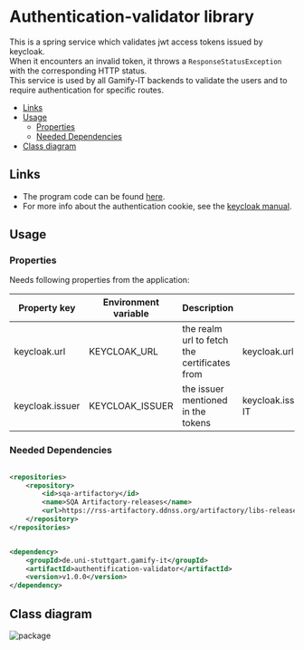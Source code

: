 # Authentication-validator library

This is a spring service which validates jwt access tokens issued by keycloak. \
When it encounters an invalid token, it throws a `ResponseStatusException` with the corresponding HTTP status. \
This service is used by all Gamify-IT backends to validate the users and to require authentication for specific routes.

<!-- TOC -->
* [Links](#links)
* [Usage](#usage)
  * [Properties](#properties)
  * [Needed Dependencies](#needed-dependencies)
* [Class diagram](#class-diagram)
<!-- TOC -->

## Links

- The program code can be found [here](https://github.com/Gamify-IT/authentification-validator).
- For more info about the authentication cookie, see the [keycloak manual](./keycloak.md).

## Usage

### Properties

Needs following properties from the application:

| Property key    | Environment variable | Description                                  | Example                                                    |
|-----------------|----------------------|----------------------------------------------|------------------------------------------------------------|
| keycloak.url    | KEYCLOAK_URL         | the realm url to fetch the certificates from | keycloak.url=http://localhost/keycloak/realms/Gamify-IT    |
| keycloak.issuer | KEYCLOAK_ISSUER      | the issuer mentioned in the tokens           | keycloak.issuer=http://localhost/keycloak/realms/Gamify-IT |

### Needed Dependencies

```xml

<repositories>
    <repository>
        <id>sqa-artifactory</id>
        <name>SQA Artifactory-releases</name>
        <url>https://rss-artifactory.ddnss.org/artifactory/libs-release</url>
    </repository>
</repositories>
```

```xml

<dependency>
    <groupId>de.uni-stuttgart.gamify-it</groupId>
    <artifactId>authentification-validator</artifactId>
    <version>v1.0.0</version>
</dependency>
```

## Class diagram

![package](https://user-images.githubusercontent.com/102458061/190691184-0d0bb396-f715-4178-8ca7-beec4c32698d.png)
